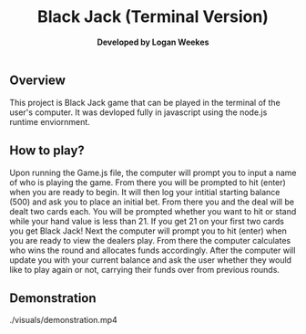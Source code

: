 <div align="center">
  <h1>Black Jack (Terminal Version)</h1>
  <strong>Developed by Logan Weekes</strong><br>
</div>
<br>

## Overview

This project is Black Jack game that can be played in the terminal of the user's computer. It was devloped fully in javascript using the node.js runtime enviornment. 

## How to play?

Upon running the Game.js file, the computer will prompt you to input a name of who is playing the game. From there you will be prompted to hit (enter) when you are ready to begin. It will then log your intitial starting balance (500) and ask you to place an initial bet. From there you and the deal will be dealt two cards each. You will be prompted whether you want to hit or stand while your hand value is less than 21. If you get 21 on your first two cards you get Black Jack! Next the computer will prompt you to hit (enter) when you are ready to view the dealers play. From there the computer calculates who wins the round and allocates funds accordingly. After the computer will update you with your current balance and ask the user whether they would like to play again or not, carrying their funds over from previous rounds.

## Demonstration 

./visuals/demonstration.mp4
